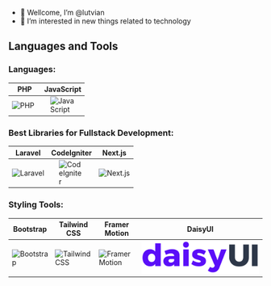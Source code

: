 - 👋 Wellcome, I’m @lutvian
- 👀 I’m interested in new things related to technology

## Languages and Tools

### Languages:

| PHP | JavaScript |
|-----|------------|
| <img src="https://upload.wikimedia.org/wikipedia/commons/thumb/2/27/PHP-logo.svg/1067px-PHP-logo.svg.png?20180502235434" alt="PHP" width="50" style="display: block; margin: 0 auto;"> | <img src="https://upload.wikimedia.org/wikipedia/commons/6/6a/JavaScript-logo.png" alt="JavaScript" width="50" style="display: block; margin: 0 auto;"> |

### Best Libraries for Fullstack Development:

| Laravel | CodeIgniter | Next.js |
|---------|-------------|---------|
| <img src="https://cdn.worldvectorlogo.com/logos/laravel-2.svg" alt="Laravel" width="50"> | <img src="https://cdn.worldvectorlogo.com/logos/codeigniter.svg" alt="CodeIgniter" width="50" style="display: block; margin: 0 auto;"> | <img src="https://upload.wikimedia.org/wikipedia/commons/8/8e/Nextjs-logo.svg" alt="Next.js" width="50"> |

### Styling Tools:

| Bootstrap | Tailwind CSS | Framer Motion | DaisyUI |
|-----------|--------------|---------------|---------|
| ![Bootstrap](https://getbootstrap.com/docs/5.1/assets/brand/bootstrap-logo-shadow.png) | ![Tailwind CSS](https://tailwindcss.com/_next/static/media/tailwindcss-mark.cebb0ed4.svg) | ![Framer Motion](https://framer.com/motion/brand/framer-motion.svg) | ![DaisyUI](https://raw.githubusercontent.com/saadeghi/files/main/daisyui/logo-4.svg) |

